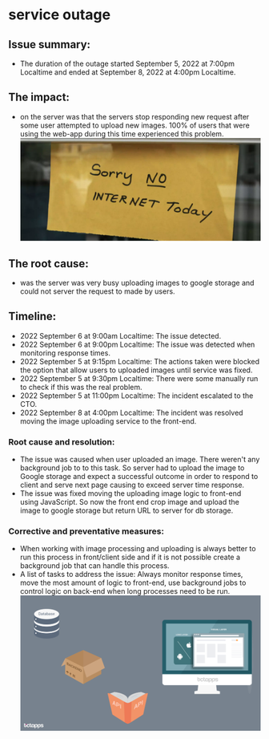 # service outage

## Issue summary:

-  The duration of the outage started September 5, 2022 at 7:00pm Localtime and ended at September 8, 2022 at 4:00pm Localtime.
## The impact:
- on the server was that the servers stop responding new request after some user attempted to upload new images. 100% of users that were using the web-app during this time experienced this problem.
![ALt text](internet.png)
## The root cause:
- was the server was very busy uploading images to google storage and could not server the request to made by users.
## Timeline:

-    2022 September 6 at 9:00am Localtime: The issue detected.
-    2022 September 6 at 9:00pm Localtime: The issue was detected when monitoring response times.
-    2022 September 5 at 9:15pm Localtime: The actions taken were blocked the option that allow users to uploaded images until service was fixed.
-    2022 September 5 at 9:30pm Localtime: There were some manually run to check if this was the real problem.
-    2022 September 5 at 11:00pm Localtime: The incident escalated to the CTO.
-    2022 September 8 at 4:00pm Localtime: The incident was resolved moving the image uploading service to the front-end.

### Root cause and resolution:

-   The issue was caused when user uploaded an image. There weren't any background job to to this task. So server had to upload the image to Google storage and expect a successful outcome in order to respond to client and serve next page causing to exceed server time response.
-  The issue was fixed moving the uploading image logic to front-end using JavaScript. So now the front end crop image and upload the image to google storage but return URL to server for db storage.

### Corrective and preventative measures:

-    When working with image processing and uploading is always better to run this process in front/client side and if it is not possible create a background job that can handle this process.
-   A list of tasks to address the issue: Always monitor response times, move the most amount of logic to front-end, use background jobs to control logic on back-end when long processes need to be run.
![alt text](back.png)